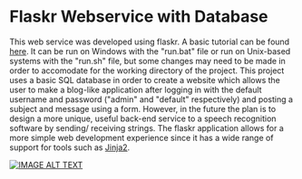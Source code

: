 # Flaskr Webservice with Database


This web service was developed using flaskr. A basic tutorial can be found 
[here](http://flask.pocoo.org/docs/0.12/tutorial/introduction/).
It can be run on Windows with the "run.bat" file or run on Unix-based systems 
with the "run.sh" file, but some changes may need to be made in order to
accomodate for the working directory of the project.
This project uses a basic SQL database in order to
create a website which allows the user to make
a blog-like application after logging in with
the default username and password ("admin" and
"default" respectively) and posting a subject and message using a form.
 However, in the future the plan is to design a more unique, useful
back-end service to a speech recognition software 
by sending/ receiving strings. The flaskr application allows 
for a more simple web development experience since it has a wide range 
of support for tools such as [Jinja2](http://jinja.pocoo.org/docs/2.10/).

[![IMAGE ALT TEXT](http://img.youtube.com/vi/5fbaj-p9v90/0.jpg)](http://www.youtube.com/watch?v=5fbaj-p9v90 "GitHub Video Link")